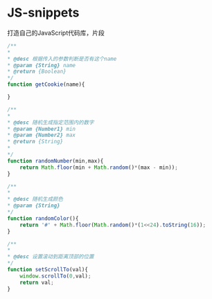 # JS-snippets
打造自己的JavaScript代码库，片段

```javascript
/**
*
* @desc 根据传入的参数判断是否有这个name
* @param {String} name
* @return {Boolean}
*/
function getCookie(name){

}
```

```javascript
/**
* 
* @desc 随机生成指定范围内的数字
* @param {Number1} min
* @param {Number2} max
* @return {String}
*
*/
function randomNumber(min,max){
    return Math.floor(min + Math.random()*(max - min));
}
```

```javascript
/**
*
* @desc 随机生成颜色
* @param {String}
*/
function randomColor(){
    return '#' + Math.floor(Math.random()*(1<<24).toString(16));
}
```

```javascript
/**
*
* @desc 设置滚动到距离顶部的位置
*/
function setScrollTo(val){
    window.scrollTo(0,val);
    return val;
}
```
